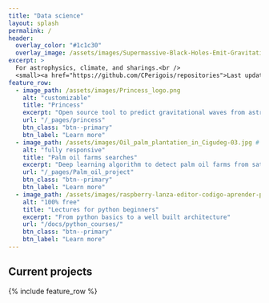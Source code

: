 ```yaml
---
title: "Data science"
layout: splash
permalink: /
header:
  overlay_color: "#1c1c30"
  overlay_image: /assets/images/Supermassive-Black-Holes-Emit-Gravitational-Waves-scaled.webp
excerpt: >
  For astrophysics, climate, and sharings.<br />
  <small><a href="https://github.com/CPerigois/repositories">Last update Jul. 1</a></small>
feature_row:
  - image_path: /assets/images/Princess_logo.png
    alt: "customizable"
    title: "Princess"
    excerpt: "Open source tool to predict gravitational waves from astrophysical models."
    url: "/_pages/princess"
    btn_class: "btn--primary"
    btn_label: "Learn more"
  - image_path: /assets/images/Oil_palm_plantation_in_Cigudeg-03.jpg #
    alt: "fully responsive"
    title: "Palm oil farms searches"
    excerpt: "Deep learning algorithm to detect palm oil farms from satellite images. Under developement"
    url: "/_pages/Palm_oil_project"
    btn_class: "btn--primary"
    btn_label: "Learn more"
  - image_path: /assets/images/raspberry-lanza-editor-codigo-aprender-python-lenguaje-ia-3008158.webp
    alt: "100% free"
    title: "Lectures for python beginners"
    excerpt: "From python basics to a well built architecture"
    url: "/docs/python_courses/"
    btn_class: "btn--primary"
    btn_label: "Learn more"      
---
```

## Current projects
{% include feature_row %}
